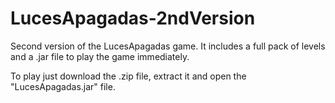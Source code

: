 # LucesApagadas-2ndVersion
Second version of the LucesApagadas game. It includes a full pack of levels and a .jar file to play the game immediately.

To play just download the .zip file, extract it and open the "LucesApagadas.jar" file.
